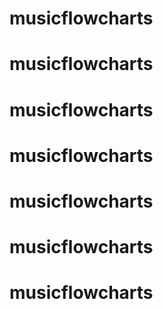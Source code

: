 # musicflowcharts
# musicflowcharts
# musicflowcharts
# musicflowcharts
# musicflowcharts
# musicflowcharts
# musicflowcharts
